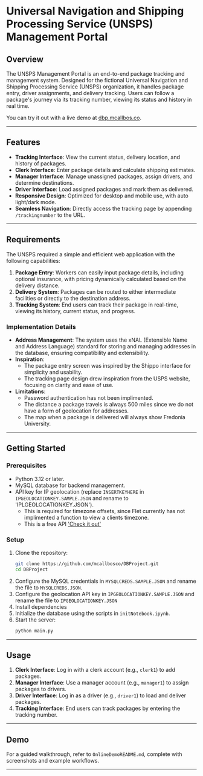 # Universal Navigation and Shipping Processing Service (UNSPS) Management Portal

## Overview
The UNSPS Management Portal is an end-to-end package tracking and management system. Designed for the fictional Universal Navigation and Shipping Processing Service (UNSPS) organization, it handles package entry, driver assignments, and delivery tracking. Users can follow a package's journey via its tracking number, viewing its status and history in real time.

You can try it out with a live demo at [dbp.mcallbos.co](https://dbp.mcallbos.co). 

---

## Features
- **Tracking Interface**: View the current status, delivery location, and history of packages.
- **Clerk Interface**: Enter package details and calculate shipping estimates.
- **Manager Interface**: Manage unassigned packages, assign drivers, and determine destinations.
- **Driver Interface**: Load assigned packages and mark them as delivered.
- **Responsive Design**: Optimized for desktop and mobile use, with auto light/dark mode.
- **Seamless Navigation**: Directly access the tracking page by appending `/trackingnumber` to the URL.

---

## Requirements
The UNSPS required a simple and efficient web application with the following capabilities:
1. **Package Entry**: Workers can easily input package details, including optional insurance, with pricing dynamically calculated based on the delivery distance.
2. **Delivery System**: Packages can be routed to either intermediate facilities or directly to the destination address.
3. **Tracking System**: End users can track their package in real-time, viewing its history, current status, and progress.

### Implementation Details
- **Address Management**: The system uses the xNAL (Extensible Name and Address Language) standard for storing and managing addresses in the database, ensuring compatibility and extensibility.
- **Inspiration**: 
  - The package entry screen was inspired by the Shippo interface for simplicity and usability.
  - The tracking page design drew inspiration from the USPS website, focusing on clarity and ease of use.
- **Limitations**:
  - Password authentication has not been implimented.
  - The distance a package travels is always 500 miles since we do not have a form of geolocation for addresses.
  - The map when a package is delivered will always show Fredonia University.

---

## Getting Started

### Prerequisites
- Python 3.12 or later.
- MySQL database for backend management.
- API key for IP geolocation (replace `INSERTKEYHERE` in `IPGEOLOCATIONKEY.SAMPLE.JSON` and rename to 'IPLGEOLOCATIONKEY.JSON').
  - This is required for timezone offsets, since Flet currently has not implimented a function to view a clients timezone.
  - This is a free API ['Check it out']("https://ipgeolocation.io/")

### Setup
1. Clone the repository:
   ```bash
   git clone https://github.com/mcallbosco/DBProject.git
   cd DBProject
   ```
2. Configure the MySQL credentials in `MYSQLCREDS.SAMPLE.JSON` and rename the file to `MYSQLCREDS.JSON`.
3. Configure the geolocation API key in `IPGEOLOCATIONKEY.SAMPLE.JSON` and rename the file to `IPGEOLOCATIONKEY.JSON`
4. Install dependencies
5. Initialize the database using the scripts in `initNotebook.ipynb`.
6. Start the server:
   ```bash
   python main.py
   ```

---

## Usage
1. **Clerk Interface**: Log in with a clerk account (e.g., `clerk1`) to add packages.
2. **Manager Interface**: Use a manager account (e.g., `manager1`) to assign packages to drivers.
3. **Driver Interface**: Log in as a driver (e.g., `driver1`) to load and deliver packages.
4. **Tracking Interface**: End users can track packages by entering the tracking number.

---

## Demo
For a guided walkthrough, refer to `OnlineDemoREADME.md`, complete with screenshots and example workflows.

---
